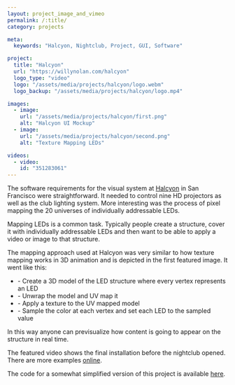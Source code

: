 ```yaml
---
layout: project_image_and_vimeo
permalink: /:title/
category: projects

meta:
  keywords: "Halcyon, Nightclub, Project, GUI, Software"

project:
  title: "Halcyon"
  url: "https://willynolan.com/halcyon"
  logo_type: "video"
  logo: "/assets/media/projects/halcyon/logo.webm"
  logo_backup: "/assets/media/projects/halcyon/logo.mp4"

images:
  - image:
    url: "/assets/media/projects/halcyon/first.png"
    alt: "Halcyon UI Mockup"
  - image:
    url: "/assets/media/projects/halcyon/second.png"
    alt: "Texture Mapping LEDs"

videos:
  - video:
    id: "351283061"
---
```

<p>
The software requirements for the visual system at <a href="https://www.youtube.com/results?search_query=halcyon+sf">Halcyon</a> in San Francisco were straightforward. It needed to control 
nine HD projectors as well as the club lighting system. More interesting was the process of pixel mapping the 20 universes of individually addressable LEDs.
</p>

<p>
Mapping LEDs is a common task. Typically people create a structure, cover it with individually addressable LEDs and then want to be able to apply a video or image to that structure.
</p>

<p>
The mapping approach used at Halcyon was very similar to how texture mapping works in 3D animation and is depicted in the first featured image. It went like this:
<ul>
  <li>- Create a 3D model of the LED structure where every vertex represents an LED</li>
  <li>- Unwrap the model and UV map it</li>
  <li>- Apply a texture to the UV mapped model</li>
  <li>- Sample the color at each vertex and set each LED to the sampled value</li>
</ul>
</p>

<p>
In this way anyone can previsualize how content is going to appear on the structure in real time.
</p>

<p>
The featured video shows the final installation before the nightclub opened. There are more examples
<a href="https://www.youtube.com/results?search_query=halcyon+sf">online</a>.
</p>

<p>
The code for a somewhat simplified version of this project is available
<a href="https://github.com/computersarecool/halcyon">here</a>.
</p>